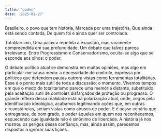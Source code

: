 ```yaml
---
title: 'poder'
date: '2025-01-27'
---
```

Brasileiro, o povo que tem história,
Marcada por uma trajetória,
Que ainda está sendo contada,
De quem foi e ainda quer ser controlada.

Totalitarismo, Uma palavra repetida à exaustão, mas raramente compreendida em sua profundidade. Um debate que talvez pareça irrelevante. Entre Progressismo e Conservadorismo, oculta-se algo que se esconde aos olhos: o poder.

O debate político atual se demonstra em muitas opiniões, mas algo em particular me causa medo: a necessidade de controle, expressa por políticos que defendem pautas outrora vistas como ferramentas totalitárias. Esse é o ponto mais sutil de toda a discussão: o momento.
Vivemos tempos em que o medo do totalitarismo parece uma memória distante, substituído pela aceitação sutil de controles disfarçados de proteção ou progresso. O grande reflexo dessa realidade está na polarização atual, onde, cegos pela identificação ideológica, acabamos legitimando ações que, em outras circunstâncias, seriam vistas como abusos de poder.
E é nesse cenário que entregamos, de bom grado, o poder àqueles em quem nos reconhecemos, esquecendo que igualdade não é sinônimo de liberdade. A história já nos mostrou os perigos dessa confiança, mas, ainda assim, parecemos dispostos a ignorar suas lições.



